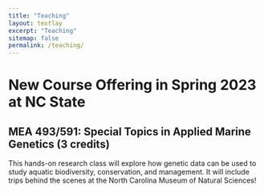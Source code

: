 ```yaml
---
title: "Teaching"
layout: textlay
excerpt: "Teaching"
sitemap: false
permalink: /teaching/
---
```


# New Course Offering in Spring 2023 at NC State

## MEA 493/591: Special Topics in Applied Marine Genetics (3 credits)

This hands-on research class will explore how genetic data can be used to study aquatic biodiversity, conservation, and management. It will include trips behind the scenes at the North Carolina Museum of Natural Sciences!
